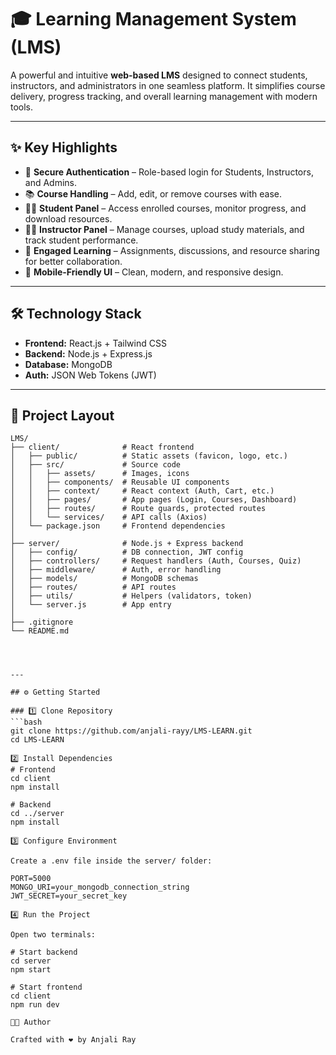 # 🎓 Learning Management System (LMS)

A powerful and intuitive **web-based LMS** designed to connect students, instructors, and administrators in one seamless platform. It simplifies course delivery, progress tracking, and overall learning management with modern tools.

---

## ✨ Key Highlights

- 🔐 **Secure Authentication** – Role-based login for Students, Instructors, and Admins.  
- 📚 **Course Handling** – Add, edit, or remove courses with ease.  
- 🧑‍🎓 **Student Panel** – Access enrolled courses, monitor progress, and download resources.  
- 👨‍🏫 **Instructor Panel** – Manage courses, upload study materials, and track student performance.  
- 💬 **Engaged Learning** – Assignments, discussions, and resource sharing for better collaboration.  
- 📱 **Mobile-Friendly UI** – Clean, modern, and responsive design.  

---

## 🛠️ Technology Stack

- **Frontend:** React.js + Tailwind CSS  
- **Backend:** Node.js + Express.js  
- **Database:** MongoDB  
- **Auth:** JSON Web Tokens (JWT)  

---

## 📂 Project Layout  

```text
LMS/
├── client/              # React frontend
│   ├── public/          # Static assets (favicon, logo, etc.)
│   ├── src/             # Source code
│   │   ├── assets/      # Images, icons
│   │   ├── components/  # Reusable UI components
│   │   ├── context/     # React context (Auth, Cart, etc.)
│   │   ├── pages/       # App pages (Login, Courses, Dashboard)
│   │   ├── routes/      # Route guards, protected routes
│   │   └── services/    # API calls (Axios)
│   └── package.json     # Frontend dependencies
│
├── server/              # Node.js + Express backend
│   ├── config/          # DB connection, JWT config
│   ├── controllers/     # Request handlers (Auth, Courses, Quiz)
│   ├── middleware/      # Auth, error handling
│   ├── models/          # MongoDB schemas
│   ├── routes/          # API routes
│   ├── utils/           # Helpers (validators, token)
│   └── server.js        # App entry
│
├── .gitignore
└── README.md




---

## ⚙️ Getting Started

### 1️⃣ Clone Repository
```bash
git clone https://github.com/anjali-rayy/LMS-LEARN.git
cd LMS-LEARN

2️⃣ Install Dependencies
# Frontend
cd client
npm install

# Backend
cd ../server
npm install

3️⃣ Configure Environment

Create a .env file inside the server/ folder:

PORT=5000
MONGO_URI=your_mongodb_connection_string
JWT_SECRET=your_secret_key

4️⃣ Run the Project

Open two terminals:

# Start backend
cd server
npm start

# Start frontend
cd client
npm run dev

👩‍💻 Author

Crafted with ❤️ by Anjali Ray